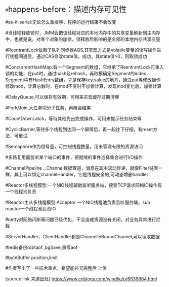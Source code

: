 #<font size=5>happens-before：描述内存可见性</font>

#as-if-serial:无论怎么重排序，程序的运行结果不会改变

#当线程释放锁时，JMM会把该线程对应的本地内存中的共享变量刷新到主内存中，也就是说，对某个对象的加锁，锁释放后影响的是全部的本地内存共享变量 

#ReentrantLock依赖了队列同步器AQS,其实现方式是volatile变量的读写操作进行线程间通信，通过CAS修改state值，成功，其state值>0，则取锁成功

#ConcurrentHashMap:有一个Segment的数组，它继承了ReentrantLock可重入锁的功能，在put时，通过hash及rehash，再取模确定Segment的index，Segment中有HashEntry数组，才是保存key,value的地方，通过put等修改操作修改mod，计算总数时，在mod不变时不加锁计算，发现mod变化后，加锁计算

#DelayQueue,可以保存有效期，可用来实现缓存过期清理

#Fork/Join,大任务切分子任务，再聚合结果

#CountDownLatch，等待其他先出完成操作，可用来提示任务结束等

#CyclicBarrier,等待多个线程到达同一个屏障后，再一起往下仔细，有reset方法，可重试

#Semaphore作为信号量，可控制线程数量，用来管理有限的资源访问


#多路复用器监听某个端口的事件，把就绪的事件选择集合进行I/O操作

#ChannelPipeline：Channel数据管道，消息在其中流动传递，就像Filter链表一样，其上可以绑定channelHandler，它是线程安全的,可动态增删handler

#Reactor多线程模型:一个NIO线程辅助监听服务端，接受TCP请求网络IO操作有一个线程池负责

#Reactor主从多线程模型:Acceptor:一个NIO线程池负责监听服务端，sub reactor一个线程池负责IO

#netty对网络闪断等问题已经优化，不会造成资源没有关闭，对业务异常进行拦截

#ServerHandler、ClientHandler都是ChannelInBoundChannel,可以读取数据

#redis备份rdb\aof ,bgSave,重写aof

#byteBuffer position,limit

#作者写出了一些技术重点，希望能补充完整后 上传

[source link 来源出处] https://www.cnblogs.com/windliu/p/6639664.html
 